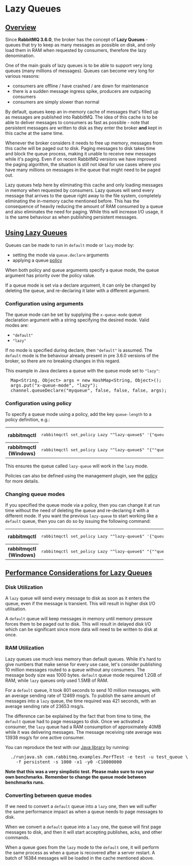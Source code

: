 # Lazy Queues

## <a id="overview" class="anchor" /> [Overview](#overview)

Since **RabbitMQ 3.6.0**, the broker has the concept of **Lazy Queues** -
queues that try to keep as many messages as possible on disk,
and only load them in RAM when requested by consumers,
therefore the lazy denomination.

One of the main goals of lazy queues is to be able to support very long queues (many millions of messages).
Queues can become very long for various reasons:

<ul class="plain">
  <li>consumers are offline / have crashed / are down for maintenance</li>
  <li>there is a sudden message ingress spike, producers are outpacing consumers</li>
  <li>consumers are simply slower than normal</li>
</ul>

By default, queues keep an in-memory cache of messages that's filled up as messages are published into RabbitMQ.
The idea of this cache is to be able to deliver messages to consumers as fast as possible -
note that persistent messages are written to disk as they enter the broker **and** kept in this cache at the same time.

Whenever the broker considers it needs to free up memory, messages from this cache will be paged out to disk.
Paging messages to disk takes time and block the queue process, making it unable to receive new messages while it's paging.
Even if on recent RabbitMQ versions we have improved the paging algorithm,
the situation is still not ideal for use cases where you have many millions on messages in the queue that might need to be paged out.

Lazy queues help here by eliminating this cache and only loading messages in memory when requested by consumers.
Lazy queues will send every message that arrives to the queue right away to the file system,
completely eliminating the in-memory cache mentioned before.
This has the consequence of heavily reducing the amount of RAM consumed by a queue and also eliminates the need for paging.
While this will increase I/O usage, it is the same behaviour as when publishing persistent messages.

## <a id="usage" class="anchor" /> [Using Lazy Queues](#usage)

Queues can be made to run in `default` mode or `lazy` mode by:

<ul class="plain">
  <li>setting the mode via <code>queue.declare</code> arguments</li>
  <li>applying a queue <a href="parameters.html#policies">policy</a></li>
</ul>

When both policy and queue arguments specify a queue mode, the queue argument has priority over the policy value.

If a queue mode is set via a declare argument, it can only be changed by deleting the queue, and re-declaring it later with a different argument.

### Configuration using arguments

The queue mode can be set by supplying the `x-queue-mode` queue declaration argument with a string specifying the desired mode.
Valid modes are:

<ul class="plain">
  <li><code>"default"</code></li>
  <li><code>"lazy"</code></li>
</ul>

If no mode is specified during declare, then `"default"` is assumed.
The `default` mode is the behaviour already present in pre 3.6.0 versions of the broker,
so there are no breaking changes in this regard.

This example in Java declares a queue with the queue mode set to `"lazy"`:

<pre class="sourcecode java">
  Map&lt;String, Object> args = new HashMap&lt;String, Object>();
  args.put("x-queue-mode", "lazy");
  channel.queueDeclare("myqueue", false, false, false, args);
</pre>

### Configuration using policy

To specify a queue mode using a policy, add the key `queue-length` to a policy definition, e.g.:

<table>
  <tr>
    <th>rabbitmqctl</th>
    <td>
      <pre>rabbitmqctl set_policy Lazy "^lazy-queue$" '{"queue-mode":"lazy"}' --apply-to queues</pre>
    </td>
  </tr>
  <tr>
    <th>rabbitmqctl (Windows)</th>
    <td>
      <pre>rabbitmqctl set_policy Lazy "^lazy-queue$" "{""queue-mode"":""lazy""}" --apply-to queues</pre>
    </td>
  </tr>
</table>

This ensures the queue called `lazy-queue` will work in the `lazy` mode.

Policies can also be defined using the management plugin, see the [policy](parameters.html#policies) for more details.

### Changing queue modes

If you specified the queue mode via a policy,
then you can change it at run time without the need of deleting the queue and re-declaring it with a different mode.
If you want the previous `lazy-queue` to start working like a `default` queue,
then you can do so by issuing the following command:

<table>
  <tr>
    <th>rabbitmqctl</th>
    <td>
      <pre>rabbitmqctl set_policy Lazy "^lazy-queue$" '{"queue-mode":"default"}' --apply-to queues</pre>
    </td>
  </tr>
  <tr>
    <th>rabbitmqctl (Windows)</th>
    <td>
      <pre>rabbitmqctl set_policy Lazy "^lazy-queue$" "{""queue-mode"":""default""}" --apply-to queues</pre>
    </td>
  </tr>
</table>

## <a id="performance" class="anchor" /> [Performance Considerations for Lazy Queues](#performance)

### Disk Utilization

A `lazy` queue will send every message to disk as soon as it enters the queue, even if the message is transient.
This will result in higher disk I/O utilisation.

A `default` queue will keep messages in memory until memory pressure forces them to be paged out to disk.
This will result in delayed disk I/O which can be significant since more data will need to be written to disk at once.

### RAM Utilization

Lazy queues use much less memory than default queues.
While it's hard to give numbers that make sense for every use case,
let's consider publishing 10 million messages routed to a queue without any consumers.
The message body size was 1000 bytes.
`default` queue mode required 1.2GB of RAM, while `lazy` queues only used 1.5MB of RAM.

For a `default` queue, it took 801 seconds to send 10 million messages, with an average sending rate of 12469 msg/s.
To publish the same amount of messages into a `lazy` queue, the time required was 421 seconds, with an average sending rate of 23653 msg/s.

The difference can be explained by the fact that from time to time, the `default` queue had to page messages to disk.
Once we activated a consumer, the `lazy` queue had a RAM consumption of approximately 40MB while it was delivering messages.
The message receiving rate average was 13938 msg/s for one active consumer.

You can reproduce the test with our [Java library](java-tools.html) by running:

<pre class="sourcecode bash">
  ./runjava.sh com.rabbitmq.examples.PerfTest -e test -u test_queue \
    -f persistent -s 1000 -x1 -y0 -C10000000
</pre>

**Note that this was a very simplistic test.**
**Please make sure to run your own benchmarks.**
**Remember to change the queue mode between benchmarks runs.**

### Converting between queue modes

If we need to convert a `default` queue into a `lazy` one,
then we will suffer the same performance impact as when a queue needs to page messages to disk.

When we convert a `default` queue into a `lazy` one,
the queue will first page messages to disk,
and then it will start accepting publishes, acks, and other commands.

When a queue goes from the `lazy` mode to the `default` one,
it will perform the same process as when a queue is recovered after a server restart.
A batch of 16384 messages will be loaded in the cache mentioned above.
